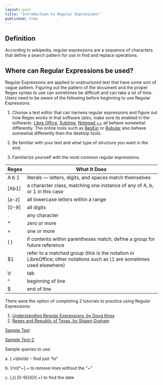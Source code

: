 ```yaml
---
layout: post
title: "Introduction to Regular Expressions"
published: true
---
```


Definition
----------

According to wikipedia, regular expressions are a sequence of characters that define a search pattern for use in find and replace operations.

Where can Regular Expressions be used?
--------------------------------------
Regular Expressions are applied to unstructured text that have some sort of vague pattern. Figuring out the pattern of the document and the proper Regex syntax to use can sometimes be difficult and can take a lot of time. Users need to be aware of the following before beginning to use Regular Expressions.

1. Choose a text editor that can harness regular expressions and figure out how Regex works in that software (also, make sure its enabled in the software). [Libre Office](https://help.libreoffice.org/Common/List_of_Regular_Expressions/ "Regular Expressions Libre Office"), [Sublime](http://docs.sublimetext.info/en/latest/search_and_replace/search_and_replace_overview.html "Regular Expression Sublime"), [Notepad ++](http://docs.notepad-plus-plus.org/index.php/Regular_Expressions/ "Regular Expressions Notepad ++") all behave somewhat differently. The online tools such as [RegExr](http://regexr.com/ "RegExr") or [Rubular](http://rubular.com/ "Rubular") also behave somewhat differently then the desktop tools.

2. Be familiar with your text and what type of structure you want in the end. 

3. Familiarize yourself with the most common regular expressions.

Regex   |   What It Does   | 
---------   |   ---------   | 
A b 1   |   literals — letters, digits, and spaces match themselves   | 
[Ab1]   |   a character class, matching one instance of any of A, b, or 1 in this case   | 
[a-z] | all lowercase letters within a range 
[0-9] | all digits |
. | any character |
* | zero or more |
+ | one or more |
( ) | if contents within parentheses match, define a group for future reference |
$1 | refer to a matched group (this is the notation in LibreOffice; other notations such as \1 are sometimes used elsewhere) |
\t | tab |
^ | beginning of line |
$ | end of line |

There were the option of completing 2 tutorials to practice using Regular Expressions:

1. [Understanding Regular Expressions, by Doug Knox](http://programminghistorian.org/lessons/understanding-regular-expressions "Understanding Regular Expressions")
2. [Regex and Republic of Texas, by Shawn Graham](http://workbook.craftingdigitalhistory.ca/supporting%20materials/regexex/ "Regex and the Republic of Texas")

[Sample Text](/images/Texas.txt "Text sample")

[Sample Text-2](images/Texas2.txt "Text sample")

Sample queries to use:

a.	(.+\bto\b) – find just “to”

b.	\r\n[^~].+ to remove lines without the “~”

c.	(,)( [0-9]{4})(.+) to find the date

